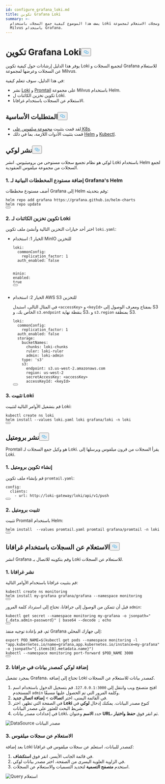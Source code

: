 ```yaml
---
id: configure_grafana_loki.md
title: تكوين Grafana Loki
summary: >-
  يصف هذا الموضوع كيفية جمع السجلات باستخدام Loki وسجلات الاستعلام لمجموعة
  Milvus باستخدام Grafana.
---
```

<h1 id="Configure-Grafana-Loki" class="common-anchor-header">تكوين Grafana Loki<button data-href="#Configure-Grafana-Loki" class="anchor-icon" translate="no">
      <svg translate="no"
        aria-hidden="true"
        focusable="false"
        height="20"
        version="1.1"
        viewBox="0 0 16 16"
        width="16"
      >
        <path
          fill="#0092E4"
          fill-rule="evenodd"
          d="M4 9h1v1H4c-1.5 0-3-1.69-3-3.5S2.55 3 4 3h4c1.45 0 3 1.69 3 3.5 0 1.41-.91 2.72-2 3.25V8.59c.58-.45 1-1.27 1-2.09C10 5.22 8.98 4 8 4H4c-.98 0-2 1.22-2 2.5S3 9 4 9zm9-3h-1v1h1c1 0 2 1.22 2 2.5S13.98 12 13 12H9c-.98 0-2-1.22-2-2.5 0-.83.42-1.64 1-2.09V6.25c-1.09.53-2 1.84-2 3.25C6 11.31 7.55 13 9 13h4c1.45 0 3-1.69 3-3.5S14.5 6 13 6z"
        ></path>
      </svg>
    </button></h1><p>يوفر هذا الدليل إرشادات حول كيفية تكوين Loki لتجميع السجلات و Grafana للاستعلام عن السجلات وعرضها لمجموعة Milvus.</p>
<p>في هذا الدليل، سوف تتعلم كيفية:</p>
<ul>
<li>نشر <a href="https://grafana.com/docs/loki/latest/get-started/overview/">Loki</a> و <a href="https://grafana.com/docs/loki/latest/send-data/promtail/">Promtail</a> على مجموعة Milvus باستخدام Helm.</li>
<li>تكوين تخزين الكائنات ل Loki.</li>
<li>الاستعلام عن السجلات باستخدام غرافانا.</li>
</ul>
<h2 id="Prerequisites" class="common-anchor-header">المتطلبات الأساسية<button data-href="#Prerequisites" class="anchor-icon" translate="no">
      <svg translate="no"
        aria-hidden="true"
        focusable="false"
        height="20"
        version="1.1"
        viewBox="0 0 16 16"
        width="16"
      >
        <path
          fill="#0092E4"
          fill-rule="evenodd"
          d="M4 9h1v1H4c-1.5 0-3-1.69-3-3.5S2.55 3 4 3h4c1.45 0 3 1.69 3 3.5 0 1.41-.91 2.72-2 3.25V8.59c.58-.45 1-1.27 1-2.09C10 5.22 8.98 4 8 4H4c-.98 0-2 1.22-2 2.5S3 9 4 9zm9-3h-1v1h1c1 0 2 1.22 2 2.5S13.98 12 13 12H9c-.98 0-2-1.22-2-2.5 0-.83.42-1.64 1-2.09V6.25c-1.09.53-2 1.84-2 3.25C6 11.31 7.55 13 9 13h4c1.45 0 3-1.69 3-3.5S14.5 6 13 6z"
        ></path>
      </svg>
    </button></h2><ul>
<li>لقد قمت بتثبيت <a href="/docs/ar/install_cluster-helm.md">مجموعة ميلفوس على K8s</a>.</li>
<li>قمت بتثبيت الأدوات اللازمة، بما في ذلك <a href="https://helm.sh/docs/intro/install/">Helm</a> و <a href="https://kubernetes.io/docs/tasks/tools/">Kubectl</a>.</li>
</ul>
<h2 id="Deploy-Loki" class="common-anchor-header">نشر لوكي<button data-href="#Deploy-Loki" class="anchor-icon" translate="no">
      <svg translate="no"
        aria-hidden="true"
        focusable="false"
        height="20"
        version="1.1"
        viewBox="0 0 16 16"
        width="16"
      >
        <path
          fill="#0092E4"
          fill-rule="evenodd"
          d="M4 9h1v1H4c-1.5 0-3-1.69-3-3.5S2.55 3 4 3h4c1.45 0 3 1.69 3 3.5 0 1.41-.91 2.72-2 3.25V8.59c.58-.45 1-1.27 1-2.09C10 5.22 8.98 4 8 4H4c-.98 0-2 1.22-2 2.5S3 9 4 9zm9-3h-1v1h1c1 0 2 1.22 2 2.5S13.98 12 13 12H9c-.98 0-2-1.22-2-2.5 0-.83.42-1.64 1-2.09V6.25c-1.09.53-2 1.84-2 3.25C6 11.31 7.55 13 9 13h4c1.45 0 3-1.69 3-3.5S14.5 6 13 6z"
        ></path>
      </svg>
    </button></h2><p>لوكي هو نظام تجميع سجلات مستوحى من بروميثيوس. انشر Loki باستخدام Helm لجمع السجلات من مجموعة ميلفوس العنقودية.</p>
<h3 id="1-Add-Grafanas-Helm-Chart-Repository" class="common-anchor-header">1. إضافة مستودع المخططات البيانية لـ Grafana's Helm</h3><p>أضف مستودع مخططات Grafana إلى Helm وقم بتحديثه:</p>
<pre><code translate="no">helm repo <span class="hljs-keyword">add</span> grafana https:<span class="hljs-comment">//grafana.github.io/helm-charts</span>
helm repo update
<button class="copy-code-btn"></button></code></pre>
<h3 id="2-Configure-Object-Storage-for-Loki" class="common-anchor-header">2. تكوين تخزين الكائنات لـ Loki</h3><p>اختر أحد خيارات التخزين التالية وأنشئ ملف تكوين <code translate="no">loki.yaml</code>:</p>
<ul>
<li><p>الخيار 1: استخدام MinIO للتخزين</p>
<pre><code translate="no" class="language-yaml"><span class="hljs-attr">loki</span>:
  <span class="hljs-attr">commonConfig</span>:
    <span class="hljs-attr">replication_factor</span>: <span class="hljs-number">1</span>
  <span class="hljs-attr">auth_enabled</span>: <span class="hljs-literal">false</span>

<span class="hljs-attr">minio</span>:
  <span class="hljs-attr">enabled</span>: <span class="hljs-literal">true</span>
<button class="copy-code-btn"></button></code></pre></li>
<li><p>الخيار 2: استخدام AWS S3 للتخزين</p>
<p>في المثال التالي، استبدل <code translate="no">&lt;accessKey&gt;</code> و <code translate="no">&lt;keyId&gt;</code> بمفتاح ومعرف الوصول إلى S3 الخاص بك، و <code translate="no">s3.endpoint</code> بنقطة نهاية S3، و <code translate="no">s3.region</code> بمنطقة S3.</p>
<pre><code translate="no" class="language-yaml">loki:
  commonConfig:
    replication_factor: 1
  auth_enabled: <span class="hljs-literal">false</span>
  storage:
    bucketNames:
      chunks: loki-chunks
      ruler: loki-ruler
      admin: loki-admin
    <span class="hljs-built_in">type</span>: <span class="hljs-string">&#x27;s3&#x27;</span>
    s3:
      endpoint: s3.us-west-2.amazonaws.com
      region: us-west-2
      secretAccessKey: &lt;accessKey&gt;
      accessKeyId: &lt;keyId&gt;
<button class="copy-code-btn"></button></code></pre></li>
</ul>
<h3 id="3-Install-Loki" class="common-anchor-header">3. تثبيت Loki</h3><p>قم بتشغيل الأوامر التالية لتثبيت Loki:</p>
<pre><code translate="no" class="language-shell">kubectl create ns loki
helm install --values loki.yaml loki grafana/loki -n loki
<button class="copy-code-btn"></button></code></pre>
<h2 id="Deploy-Promtail" class="common-anchor-header">نشر برومتيل<button data-href="#Deploy-Promtail" class="anchor-icon" translate="no">
      <svg translate="no"
        aria-hidden="true"
        focusable="false"
        height="20"
        version="1.1"
        viewBox="0 0 16 16"
        width="16"
      >
        <path
          fill="#0092E4"
          fill-rule="evenodd"
          d="M4 9h1v1H4c-1.5 0-3-1.69-3-3.5S2.55 3 4 3h4c1.45 0 3 1.69 3 3.5 0 1.41-.91 2.72-2 3.25V8.59c.58-.45 1-1.27 1-2.09C10 5.22 8.98 4 8 4H4c-.98 0-2 1.22-2 2.5S3 9 4 9zm9-3h-1v1h1c1 0 2 1.22 2 2.5S13.98 12 13 12H9c-.98 0-2-1.22-2-2.5 0-.83.42-1.64 1-2.09V6.25c-1.09.53-2 1.84-2 3.25C6 11.31 7.55 13 9 13h4c1.45 0 3-1.69 3-3.5S14.5 6 13 6z"
        ></path>
      </svg>
    </button></h2><p>Promtail هو وكيل جمع السجلات لـ Loki. يقرأ السجلات من قرون ميلفوس ويرسلها إلى Loki.</p>
<h3 id="1-Create-Promtail-Configuration" class="common-anchor-header">1. إنشاء تكوين برومتيل</h3><p>قم بإنشاء ملف تكوين <code translate="no">promtail.yaml</code>:</p>
<pre><code translate="no" class="language-yaml">config:
  clients:
    - url: http://loki-gateway/loki/api/v1/push
<button class="copy-code-btn"></button></code></pre>
<h3 id="2-Install-Promtail" class="common-anchor-header">2. تثبيت برومتيل</h3><p>تثبيت Promtail باستخدام Helm:</p>
<pre><code translate="no" class="language-shell">helm install  --values promtail.yaml promtail grafana/promtail -n loki
<button class="copy-code-btn"></button></code></pre>
<h2 id="Query-Logs-with-Grafana" class="common-anchor-header">الاستعلام عن السجلات باستخدام غرافانا<button data-href="#Query-Logs-with-Grafana" class="anchor-icon" translate="no">
      <svg translate="no"
        aria-hidden="true"
        focusable="false"
        height="20"
        version="1.1"
        viewBox="0 0 16 16"
        width="16"
      >
        <path
          fill="#0092E4"
          fill-rule="evenodd"
          d="M4 9h1v1H4c-1.5 0-3-1.69-3-3.5S2.55 3 4 3h4c1.45 0 3 1.69 3 3.5 0 1.41-.91 2.72-2 3.25V8.59c.58-.45 1-1.27 1-2.09C10 5.22 8.98 4 8 4H4c-.98 0-2 1.22-2 2.5S3 9 4 9zm9-3h-1v1h1c1 0 2 1.22 2 2.5S13.98 12 13 12H9c-.98 0-2-1.22-2-2.5 0-.83.42-1.64 1-2.09V6.25c-1.09.53-2 1.84-2 3.25C6 11.31 7.55 13 9 13h4c1.45 0 3-1.69 3-3.5S14.5 6 13 6z"
        ></path>
      </svg>
    </button></h2><p>انشر Grafana وقم بتكوينه للاتصال بـ Loki للاستعلام عن السجلات.</p>
<h3 id="1-Deploy-Grafana" class="common-anchor-header">1. نشر غرافانا</h3><p>قم بتثبيت غرافانا باستخدام الأوامر التالية:</p>
<pre><code translate="no" class="language-shell">kubectl create ns monitoring
helm install my-grafana grafana/grafana --namespace monitoring
<button class="copy-code-btn"></button></code></pre>
<p>قبل أن تتمكن من الوصول إلى جرافانا، تحتاج إلى استرداد كلمة المرور <code translate="no">admin</code>:</p>
<pre><code translate="no" class="language-shell">kubectl get secret --namespace monitoring my-grafana -o jsonpath=<span class="hljs-string">&quot;{.data.admin-password}&quot;</span> | <span class="hljs-built_in">base64</span> --decode ; <span class="hljs-built_in">echo</span>
<button class="copy-code-btn"></button></code></pre>
<p>ثم، قم بإعادة توجيه منفذ Grafana إلى جهازك المحلي:</p>
<pre><code translate="no" class="language-shell"><span class="hljs-keyword">export</span> <span class="hljs-variable constant_">POD_NAME</span>=$(kubectl get pods --namespace monitoring -l <span class="hljs-string">&quot;app.kubernetes.io/name=grafana,app.kubernetes.io/instance=my-grafana&quot;</span> -o jsonpath=<span class="hljs-string">&quot;{.items[0].metadata.name}&quot;</span>)
kubectl --namespace monitoring port-forward $POD_NAME <span class="hljs-number">3000</span>
<button class="copy-code-btn"></button></code></pre>
<h3 id="2-Add-Loki-as-a-Data-Source-in-Grafana" class="common-anchor-header">2. إضافة لوكي كمصدر بيانات في جرافانا</h3><p>بمجرد تشغيل Grafana، تحتاج إلى إضافة Loki كمصدر بيانات للاستعلام عن السجلات.</p>
<ol>
<li>افتح متصفح ويب وانتقل إلى <code translate="no">127.0.0.1:3000</code>. قم بتسجيل الدخول باستخدام اسم المستخدم <code translate="no">admin</code> وكلمة المرور التي تم الحصول عليها مسبقًا.</li>
<li>في القائمة اليمنى، اختر <strong>اتصالات</strong> &gt; <strong>إضافة اتصال جديد</strong>.</li>
<li>في الصفحة التي تظهر، اختر <strong>Loki</strong> كنوع مصدر البيانات. يمكنك إدخال <strong>لوكي</strong> في شريط البحث للعثور على مصدر البيانات.</li>
<li>في إعدادات مصدر بيانات Loki، حدد <strong>الاسم</strong> وعنوان <strong>URL،</strong> ثم انقر فوق <strong>حفظ واختبار</strong>.</li>
</ol>
<p>
  
   <span class="img-wrapper"> <img translate="no" src="/docs/v2.5.x/assets/datasource.jpg" alt="DataSource" class="doc-image" id="datasource" />
   </span> <span class="img-wrapper"> <span>مصدر البيانات</span> </span></p>
<h3 id="3-Query-Milvus-Logs" class="common-anchor-header">3. الاستعلام عن سجلات ميلفوس</h3><p>بعد إضافة Loki كمصدر للبيانات، استعلم عن سجلات ميلفوس في غرافانا:</p>
<ol>
<li>في قائمة الجانب الأيسر، انقر فوق <strong>استكشاف</strong>.</li>
<li>في الزاوية العلوية اليسرى من الصفحة، اختر مصدر بيانات لوكي.</li>
<li>استخدم <strong>متصفح التسمية</strong> لتحديد التسميات والاستعلام عن السجلات.</li>
</ol>
<p>
  
   <span class="img-wrapper"> <img translate="no" src="/docs/v2.5.x/assets/milvuslog.jpg" alt="Query" class="doc-image" id="query" />
   </span> <span class="img-wrapper"> <span>استعلام</span> </span></p>
